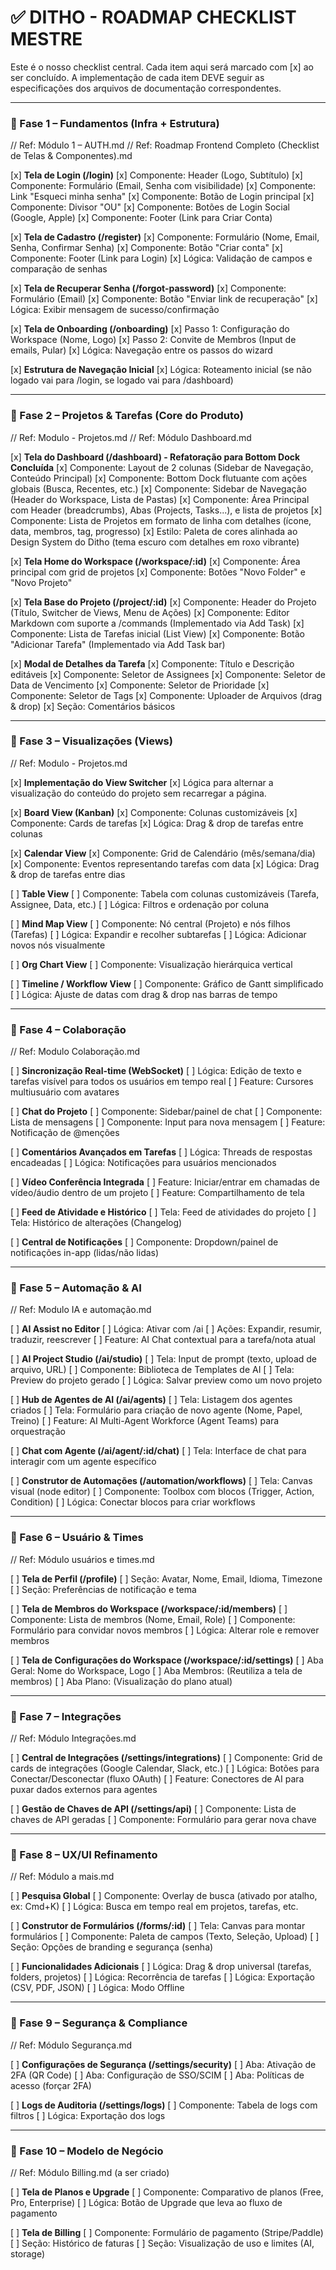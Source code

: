 ✅ DITHO - ROADMAP CHECKLIST MESTRE
======================================
Este é o nosso checklist central. Cada item aqui será marcado com [x] ao ser concluído.
A implementação de cada item DEVE seguir as especificações dos arquivos de documentação correspondentes.

---

### 🔹 Fase 1 – Fundamentos (Infra + Estrutura)
// Ref: Módulo 1 – AUTH.md
// Ref: Roadmap Frontend Completo (Checklist de Telas & Componentes).md

[x] **Tela de Login (/login)**
    [x] Componente: Header (Logo, Subtítulo)
    [x] Componente: Formulário (Email, Senha com visibilidade)
    [x] Componente: Link "Esqueci minha senha"
    [x] Componente: Botão de Login principal
    [x] Componente: Divisor "OU"
    [x] Componente: Botões de Login Social (Google, Apple)
    [x] Componente: Footer (Link para Criar Conta)

[x] **Tela de Cadastro (/register)**
    [x] Componente: Formulário (Nome, Email, Senha, Confirmar Senha)
    [x] Componente: Botão "Criar conta"
    [x] Componente: Footer (Link para Login)
    [x] Lógica: Validação de campos e comparação de senhas

[x] **Tela de Recuperar Senha (/forgot-password)**
    [x] Componente: Formulário (Email)
    [x] Componente: Botão "Enviar link de recuperação"
    [x] Lógica: Exibir mensagem de sucesso/confirmação

[x] **Tela de Onboarding (/onboarding)**
    [x] Passo 1: Configuração do Workspace (Nome, Logo)
    [x] Passo 2: Convite de Membros (Input de emails, Pular)
    [x] Lógica: Navegação entre os passos do wizard

[x] **Estrutura de Navegação Inicial**
    [x] Lógica: Roteamento inicial (se não logado vai para /login, se logado vai para /dashboard)

---

### 🔹 Fase 2 – Projetos & Tarefas (Core do Produto)
// Ref: Modulo - Projetos.md
// Ref: Módulo Dashboard.md

[x] **Tela do Dashboard (/dashboard) - Refatoração para Bottom Dock Concluída**
    [x] Componente: Layout de 2 colunas (Sidebar de Navegação, Conteúdo Principal)
    [x] Componente: Bottom Dock flutuante com ações globais (Busca, Recentes, etc.)
    [x] Componente: Sidebar de Navegação (Header do Workspace, Lista de Pastas)
    [x] Componente: Área Principal com Header (breadcrumbs), Abas (Projects, Tasks...), e lista de projetos
    [x] Componente: Lista de Projetos em formato de linha com detalhes (ícone, data, membros, tag, progresso)
    [x] Estilo: Paleta de cores alinhada ao Design System do Ditho (tema escuro com detalhes em roxo vibrante)

[x] **Tela Home do Workspace (/workspace/:id)**
    [x] Componente: Área principal com grid de projetos
    [x] Componente: Botões "Novo Folder" e "Novo Projeto"

[x] **Tela Base do Projeto (/project/:id)**
    [x] Componente: Header do Projeto (Título, Switcher de Views, Menu de Ações)
    [x] Componente: Editor Markdown com suporte a /commands (Implementado via Add Task)
    [x] Componente: Lista de Tarefas inicial (List View)
    [x] Componente: Botão "Adicionar Tarefa" (Implementado via Add Task bar)

[x] **Modal de Detalhes da Tarefa**
    [x] Componente: Título e Descrição editáveis
    [x] Componente: Seletor de Assignees
    [x] Componente: Seletor de Data de Vencimento
    [x] Componente: Seletor de Prioridade
    [x] Componente: Seletor de Tags
    [x] Componente: Uploader de Arquivos (drag & drop)
    [x] Seção: Comentários básicos

---

### 🔹 Fase 3 – Visualizações (Views)
// Ref: Modulo - Projetos.md

[x] **Implementação do View Switcher**
    [x] Lógica para alternar a visualização do conteúdo do projeto sem recarregar a página.

[x] **Board View (Kanban)**
    [x] Componente: Colunas customizáveis
    [x] Componente: Cards de tarefas
    [x] Lógica: Drag & drop de tarefas entre colunas

[x] **Calendar View**
    [x] Componente: Grid de Calendário (mês/semana/dia)
    [x] Componente: Eventos representando tarefas com data
    [x] Lógica: Drag & drop de tarefas entre dias

[ ] **Table View**
    [ ] Componente: Tabela com colunas customizáveis (Tarefa, Assignee, Data, etc.)
    [ ] Lógica: Filtros e ordenação por coluna

[ ] **Mind Map View**
    [ ] Componente: Nó central (Projeto) e nós filhos (Tarefas)
    [ ] Lógica: Expandir e recolher subtarefas
    [ ] Lógica: Adicionar novos nós visualmente

[ ] **Org Chart View**
    [ ] Componente: Visualização hierárquica vertical

[ ] **Timeline / Workflow View**
    [ ] Componente: Gráfico de Gantt simplificado
    [ ] Lógica: Ajuste de datas com drag & drop nas barras de tempo

---

### 🔹 Fase 4 – Colaboração
// Ref: Modulo Colaboração.md

[ ] **Sincronização Real-time (WebSocket)**
    [ ] Lógica: Edição de texto e tarefas visível para todos os usuários em tempo real
    [ ] Feature: Cursores multiusuário com avatares

[ ] **Chat do Projeto**
    [ ] Componente: Sidebar/painel de chat
    [ ] Componente: Lista de mensagens
    [ ] Componente: Input para nova mensagem
    [ ] Feature: Notificação de @menções

[ ] **Comentários Avançados em Tarefas**
    [ ] Lógica: Threads de respostas encadeadas
    [ ] Lógica: Notificações para usuários mencionados
    
[ ] **Vídeo Conferência Integrada**
    [ ] Feature: Iniciar/entrar em chamadas de vídeo/áudio dentro de um projeto
    [ ] Feature: Compartilhamento de tela

[ ] **Feed de Atividade e Histórico**
    [ ] Tela: Feed de atividades do projeto
    [ ] Tela: Histórico de alterações (Changelog)

[ ] **Central de Notificações**
    [ ] Componente: Dropdown/painel de notificações in-app (lidas/não lidas)

---

### 🔹 Fase 5 – Automação & AI
// Ref: Modulo IA e automação.md

[ ] **AI Assist no Editor**
    [ ] Lógica: Ativar com /ai
    [ ] Ações: Expandir, resumir, traduzir, reescrever
    [ ] Feature: AI Chat contextual para a tarefa/nota atual

[ ] **AI Project Studio (/ai/studio)**
    [ ] Tela: Input de prompt (texto, upload de arquivo, URL)
    [ ] Componente: Biblioteca de Templates de AI
    [ ] Tela: Preview do projeto gerado
    [ ] Lógica: Salvar preview como um novo projeto

[ ] **Hub de Agentes de AI (/ai/agents)**
    [ ] Tela: Listagem dos agentes criados
    [ ] Tela: Formulário para criação de novo agente (Nome, Papel, Treino)
    [ ] Feature: AI Multi-Agent Workforce (Agent Teams) para orquestração

[ ] **Chat com Agente (/ai/agent/:id/chat)**
    [ ] Tela: Interface de chat para interagir com um agente específico

[ ] **Construtor de Automações (/automation/workflows)**
    [ ] Tela: Canvas visual (node editor)
    [ ] Componente: Toolbox com blocos (Trigger, Action, Condition)
    [ ] Lógica: Conectar blocos para criar workflows

---

### 🔹 Fase 6 – Usuário & Times
// Ref: Módulo usuários e times.md

[ ] **Tela de Perfil (/profile)**
    [ ] Seção: Avatar, Nome, Email, Idioma, Timezone
    [ ] Seção: Preferências de notificação e tema

[ ] **Tela de Membros do Workspace (/workspace/:id/members)**
    [ ] Componente: Lista de membros (Nome, Email, Role)
    [ ] Componente: Formulário para convidar novos membros
    [ ] Lógica: Alterar role e remover membros

[ ] **Tela de Configurações do Workspace (/workspace/:id/settings)**
    [ ] Aba Geral: Nome do Workspace, Logo
    [ ] Aba Membros: (Reutiliza a tela de membros)
    [ ] Aba Plano: (Visualização do plano atual)

---

### 🔹 Fase 7 – Integrações
// Ref: Módulo Integrações.md

[ ] **Central de Integrações (/settings/integrations)**
    [ ] Componente: Grid de cards de integrações (Google Calendar, Slack, etc.)
    [ ] Lógica: Botões para Conectar/Desconectar (fluxo OAuth)
    [ ] Feature: Conectores de AI para puxar dados externos para agentes

[ ] **Gestão de Chaves de API (/settings/api)**
    [ ] Componente: Lista de chaves de API geradas
    [ ] Componente: Formulário para gerar nova chave

---

### 🔹 Fase 8 – UX/UI Refinamento
// Ref: Módulo a mais.md

[ ] **Pesquisa Global**
    [ ] Componente: Overlay de busca (ativado por atalho, ex: Cmd+K)
    [ ] Lógica: Busca em tempo real em projetos, tarefas, etc.

[ ] **Construtor de Formulários (/forms/:id)**
    [ ] Tela: Canvas para montar formulários
    [ ] Componente: Paleta de campos (Texto, Seleção, Upload)
    [ ] Seção: Opções de branding e segurança (senha)

[ ] **Funcionalidades Adicionais**
    [ ] Lógica: Drag & drop universal (tarefas, folders, projetos)
    [ ] Lógica: Recorrência de tarefas
    [ ] Lógica: Exportação (CSV, PDF, JSON)
    [ ] Lógica: Modo Offline

---

### 🔹 Fase 9 – Segurança & Compliance
// Ref: Módulo Segurança.md

[ ] **Configurações de Segurança (/settings/security)**
    [ ] Aba: Ativação de 2FA (QR Code)
    [ ] Aba: Configuração de SSO/SCIM
    [ ] Aba: Políticas de acesso (forçar 2FA)

[ ] **Logs de Auditoria (/settings/logs)**
    [ ] Componente: Tabela de logs com filtros
    [ ] Lógica: Exportação dos logs

---

### 🔹 Fase 10 – Modelo de Negócio
// Ref: Módulo Billing.md (a ser criado)

[ ] **Tela de Planos e Upgrade**
    [ ] Componente: Comparativo de planos (Free, Pro, Enterprise)
    [ ] Lógica: Botão de Upgrade que leva ao fluxo de pagamento

[ ] **Tela de Billing**
    [ ] Componente: Formulário de pagamento (Stripe/Paddle)
    [ ] Seção: Histórico de faturas
    [ ] Seção: Visualização de uso e limites (AI, storage)